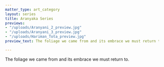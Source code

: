 ```yaml
---
matter_type: art_category
layout: series
title: Aranyaka Series
previews:
- "/uploads/Aranyani_2_preview.jpg"
- "/uploads/Aranyani_3_preview.jpg"
- "/uploads/Hariman_Tota_preview.jpg"
preview_text: The foliage we came from and its embrace we must return to.

---
```


The foliage we came from and its embrace we must return to.